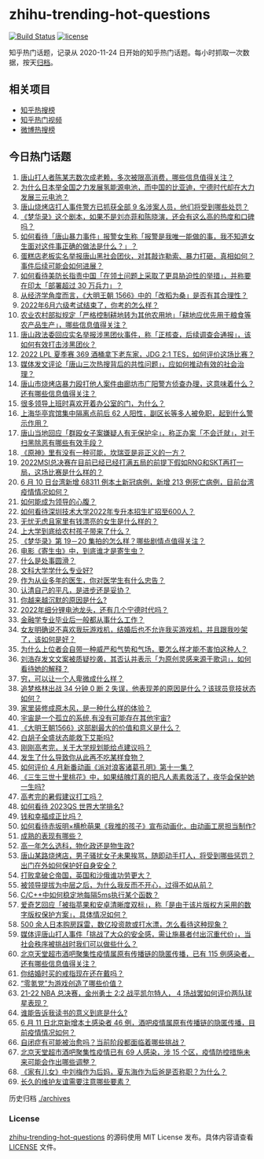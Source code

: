 # zhihu-trending-hot-questions

[![Build Status](https://github.com/justjavac/zhihu-trending-hot-questions/workflows/ci/badge.svg?branch=master)](https://github.com/justjavac/zhihu-trending-hot-questions/actions)
[![license](https://img.shields.io/github/license/justjavac/zhihu-trending-hot-questions)](https://github.com/justjavac/zhihu-trending-hot-questions/blob/master/LICENSE)

知乎热门话题，记录从 2020-11-24 日开始的知乎热门话题。每小时抓取一次数据，按天[归档](./archives)。

## 相关项目

- [知乎热搜榜](https://github.com/justjavac/zhihu-trending-top-search)
- [知乎热门视频](https://github.com/justjavac/zhihu-trending-hot-video)
- [微博热搜榜](https://github.com/justjavac/weibo-trending-hot-search)

## 今日热门话题

<!-- BEGIN -->
<!-- 最后更新时间 Sun Jun 12 2022 06:20:58 GMT+0800 (China Standard Time) -->

1. [唐山打人者陈某志数次成老赖，多次被限高消费，哪些信息值得关注？](https://www.zhihu.com/question/537154543)
1. [为什么日本举全国之力发展氢能源电池，而中国的比亚迪，宁德时代却在大力发展三元电池？](https://www.zhihu.com/question/271987417)
1. [唐山烧烤店打人事件警方已抓获全部 9 名涉案人员，他们将受到哪些处罚？](https://www.zhihu.com/question/537093858)
1. [《梦华录》这个剧本，如果不是刘亦菲和陈晓演，还会有这么高的热度和口碑吗？](https://www.zhihu.com/question/536543034)
1. [如何看待「唐山暴力事件」报警女生称「报警是我唯一能做的事，我不知道女生面对这件事正确的做法是什么？」？](https://www.zhihu.com/question/537219495)
1. [蛋糕店老板实名举报唐山黑社会团伙，对其敲诈勒索、暴力打砸，真相如何？事件后续可能会如何进展？](https://www.zhihu.com/question/537150350)
1. [如何看待美防长指责中国「在领土问题上采取了更具胁迫性的举措」，并称要在印太「部署超过 30 万兵力」？](https://www.zhihu.com/question/537231799)
1. [从经济学角度而言，《大明王朝 1566》中的「改稻为桑」是否有其合理性？](https://www.zhihu.com/question/341511104)
1. [2022年6月六级考试结束了，你考的怎么样？](https://www.zhihu.com/question/537152385)
1. [农业农村部拟规定「严格控制耕地转为其他农用地」「耕地应优先用于粮食等农产品生产」，哪些信息值得关注？](https://www.zhihu.com/question/536999475)
1. [唐山政法委回应实名举报涉黑团伙事件，称「正核查，后续调查会通报」，该如何有效打击涉黑团伙？](https://www.zhihu.com/question/537190983)
1. [2022 LPL 夏季赛 369 酒桶拿下老东家，JDG 2:1 TES，如何评价这场比赛？](https://www.zhihu.com/question/537211421)
1. [媒体发文评论「唐山三次热搜背后的共性问题」，应如何推动有效的社会治理？](https://www.zhihu.com/question/537167048)
1. [唐山市烧烤店暴力殴打他人案件由廊坊市广阳警方侦查办理，这意味着什么？还有哪些信息值得关注？](https://www.zhihu.com/question/537238974)
1. [很多领导上班时喜欢开着办公室的门，为什么？](https://www.zhihu.com/question/536311840)
1. [上海华亭宾馆集中隔离点前后 62 人阳性，副区长等多人被免职，起到什么警示作用？](https://www.zhihu.com/question/537209935)
1. [唐山当地回应「群殴女子案嫌疑人有无保护伞」，称正办案「不会迁就」，对于扫黑除恶有哪些有效手段？](https://www.zhihu.com/question/537212431)
1. [《原神》里有没有一种可能，坎瑞亚是非正义的一方？](https://www.zhihu.com/question/536211509)
1. [2022MSI总决赛在目前已经已经打满五局的前提下假如RNG和SKT再打一局，这场比赛是什么样的？](https://www.zhihu.com/question/535291074)
1. [6 月 10 日台湾新增 68311 例本土新冠病例，新增 213 例死亡病例，目前台湾疫情情况如何？](https://www.zhihu.com/question/537025779)
1. [如何能成为领导的心腹？](https://www.zhihu.com/question/311293428)
1. [如何看待深圳技术大学2022年专升本招生扩招至600人？](https://www.zhihu.com/question/537020726)
1. [无忧无虑且家里有钱漂亮的女生是什么样的？](https://www.zhihu.com/question/369021998)
1. [上大学到底给农村孩子带来了什么？](https://www.zhihu.com/question/516739474)
1. [《梦华录》第 19－20 集拍的怎么样？哪些剧情点值得关注？](https://www.zhihu.com/question/537218782)
1. [电影《寄生虫》中，到底谁才是寄生虫？](https://www.zhihu.com/question/344566053)
1. [什么是处事圆滑？](https://www.zhihu.com/question/28374214)
1. [文科大学学什么专业好?](https://www.zhihu.com/question/464835095)
1. [作为从业多年的医生，你对医学生有什么忠告？](https://www.zhihu.com/question/323242826)
1. [认清自己的平凡，是进步还是妥协？](https://www.zhihu.com/question/536034592)
1. [你越来越沉默的原因是什么?](https://www.zhihu.com/question/412546017)
1. [2022年细分锂电池龙头，还有几个宁德时代吗？](https://www.zhihu.com/question/503257607)
1. [金融学专业毕业后一般都从事什么工作？](https://www.zhihu.com/question/307013935)
1. [女友明确说不喜欢我玩游戏机，结婚后也不允许我买游戏机，并且跟我吵架了，该如何是好？](https://www.zhihu.com/question/531435577)
1. [为什么上位者会自带一种威严和气势和气场，要怎么样才能不害怕这种人？](https://www.zhihu.com/question/518437465)
1. [刘浩存发文文案被质疑抄袭，其否认并表示「为原创灵感来源于歌词」，如何看待她的解释？](https://www.zhihu.com/question/536884349)
1. [穷，可以让一个人卑微成什么样？](https://www.zhihu.com/question/320734249)
1. [追梦格林出战 34 分钟 0 断 2 失误，他表现差的原因是什么？该球员竞技状态如何？](https://www.zhihu.com/question/536972075)
1. [家里装修成原木风，是一种什么样的体验？](https://www.zhihu.com/question/529218248)
1. [宇宙是一个孤立的系统,有没有可能存在其他宇宙?](https://www.zhihu.com/question/440805003)
1. [《大明王朝1566》这部剧最大的价值和意义是什么？](https://www.zhihu.com/question/482366183)
1. [白胡子全盛状态能救下艾斯吗?](https://www.zhihu.com/question/312407865)
1. [刚刚高考完，关于大学规划能给点建议吗？](https://www.zhihu.com/question/537178669)
1. [发生了什么导致你从此再不吃某样食物？](https://www.zhihu.com/question/269344536)
1. [如何评价 4 月新番动画《派对浪客诸葛孔明》第十一集？](https://www.zhihu.com/question/536950897)
1. [《三生三世十里桃花》中，如果结魄灯真的把凡人素素救活了，夜华会保护她一生吗?](https://www.zhihu.com/question/535006247)
1. [高考完的暑假建议打工吗？](https://www.zhihu.com/question/531040763)
1. [如何看待 2023QS 世界大学排名?](https://www.zhihu.com/question/536399080)
1. [钱和幸福成正比吗？](https://www.zhihu.com/question/533595388)
1. [如何看待赤坂明×横枪萌果《我推的孩子》宣布动画化，由动画工房担当制作?](https://www.zhihu.com/question/536993650)
1. [成熟的表现有哪些？](https://www.zhihu.com/question/463099180)
1. [高一年怎么选科，物化政还是物生政?](https://www.zhihu.com/question/535513477)
1. [唐山某路烧烤店，男子骚扰女子未果挨骂，随即动手打人，将受到哪些惩罚？出门在外如何保护好自身安全？](https://www.zhihu.com/question/537038241)
1. [打败拿破仑帝国，英国和沙俄谁功劳更大？](https://www.zhihu.com/question/421549465)
1. [被领导提拔为中层之后，为什么我反而不开心，过得不如从前？](https://www.zhihu.com/question/488211098)
1. [C/C++中如何稳定地每隔5ms执行某个函数？](https://www.zhihu.com/question/536739862)
1. [爱奇艺回应「被指苹果和安卓清晰度双标」，称「是由于该片版权方采用的数字版权保护方案」，具体情况如何？](https://www.zhihu.com/question/537023420)
1. [500 余人日本购房踩雷，数亿投资款或打水漂，怎么看待这种现象？](https://www.zhihu.com/question/536943559)
1. [媒体评唐山打人事件「挑战了大众的安全感，需让施暴者付出沉重代价」，当社会秩序被挑战时我们可以做些什么？](https://www.zhihu.com/question/537092295)
1. [北京天堂超市酒吧聚集性疫情属原有传播链的隐匿传播，已有 115 例感染者，还有哪些信息值得关注？](https://www.zhihu.com/question/537197881)
1. [你结婚时买的戒指现在还在戴吗？](https://www.zhihu.com/question/532329542)
1. [“零氪党”为游戏创造了哪些价值？](https://www.zhihu.com/question/533125459)
1. [21-22 NBA 总决赛，金州勇士 2:2 战平凯尔特人， 4 场战罢如何评价两队球星表现？](https://www.zhihu.com/question/537166782)
1. [谁能告诉我读书的意义到底是什么?](https://www.zhihu.com/question/536898696)
1. [6 月 11 日北京新增本土感染者 46 例，酒吧疫情属原有传播链的隐匿传播，目前疫情情况如何？](https://www.zhihu.com/question/537197362)
1. [自闭症有可能被治愈吗？当前阶段都面临着哪些挑战？](https://www.zhihu.com/question/25482213)
1. [北京天堂超市酒吧聚集性疫情已有 69 人感染，涉 15 个区，疫情防控措施未来可能会作出哪些调整？](https://www.zhihu.com/question/537159639)
1. [《家有儿女》中刘梅作为后妈，夏东海作为后爸是否称职？为什么？](https://www.zhihu.com/question/391436289)
1. [长久的维护友谊需要注意哪些要素？](https://www.zhihu.com/question/536216682)

<!-- END -->

历史归档 [./archives](./archives)

### License

[zhihu-trending-hot-questions](https://github.com/justjavac/zhihu-trending-hot-questions)
的源码使用 MIT License 发布。具体内容请查看 [LICENSE](./LICENSE) 文件。
